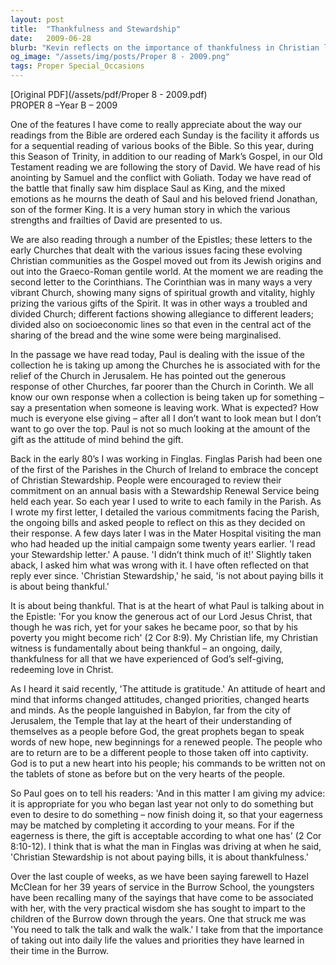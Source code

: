```yaml
---
layout: post
title:  "Thankfulness and Stewardship"
date:   2009-06-28
blurb: "Kevin reflects on the importance of thankfulness in Christian life, drawing from the sequential reading of the Bible and the story of David. He discusses the attitudes behind giving, as illustrated by Paul's teachings to the Corinthians, and emphasizes the need for gratitude to inform our actions and priorities. The sermon concludes with a call to embody the values learned and to be thankful for God's love in Christ."
og_image: "/assets/img/posts/Proper 8 - 2009.png"
tags: Proper Special_Occasions
---
```

[Original PDF](/assets/pdf/Proper 8 - 2009.pdf)    
PROPER 8 –Year B – 2009

One of the features I have come to really appreciate about the way our readings from the Bible are ordered each Sunday is the facility it affords us for a sequential reading of various books of the Bible. So this year, during this Season of Trinity, in addition to our reading of Mark’s Gospel, in our Old Testament reading we are following the story of David. We have read of his anointing by Samuel and the conflict with Goliath. Today we have read of the battle that finally saw him displace Saul as King, and the mixed emotions as he mourns the death of Saul and his beloved friend Jonathan, son of the former King. It is a very human story in which the various strengths and frailties of David are presented to us.

We are also reading through a number of the Epistles; these letters to the early Churches that dealt with the various issues facing these evolving Christian communities as the Gospel moved out from its Jewish origins and out into the Graeco-Roman gentile world. At the moment we are reading the second letter to the Corinthians. The Corinthian was in many ways a very vibrant Church, showing many signs of spiritual growth and vitality, highly prizing the various gifts of the Spirit. It was in other ways a troubled and divided Church; different factions showing allegiance to different leaders; divided also on socioeconomic lines so that even in the central act of the sharing of the bread and the wine some were being marginalised.

In the passage we have read today, Paul is dealing with the issue of the collection he is taking up among the Churches he is associated with for the relief of the Church in Jerusalem. He has pointed out the generous response of other Churches, far poorer than the Church in Corinth. We all know our own response when a collection is being taken up for something – say a presentation when someone is leaving work. What is expected? How much is everyone else giving – after all I don’t want to look mean but I don’t want to go over the top. Paul is not so much looking at the amount of the gift as the attitude of mind behind the gift.

Back in the early 80’s I was working in Finglas. Finglas Parish had been one of the first of the Parishes in the Church of Ireland to embrace the concept of Christian Stewardship. People were encouraged to review their commitment on an annual basis with a Stewardship Renewal Service being held each year. So each year I used to write to each family in the Parish. As I wrote my first letter, I detailed the various commitments facing the Parish, the ongoing bills and asked people to reflect on this as they decided on their response. A few days later I was in the Mater Hospital visiting the man who had headed up the initial campaign some twenty years earlier. 'I read your Stewardship letter.' A pause. 'I didn’t think much of it!' Slightly taken aback, I asked him what was wrong with it. I have often reflected on that reply ever since. 'Christian Stewardship,' he said, 'is not about paying bills it is about being thankful.'

It is about being thankful. That is at the heart of what Paul is talking about in the Epistle: 'For you know the generous act of our Lord Jesus Christ, that though he was rich, yet for your sakes he became poor, so that by his poverty you might become rich' (2 Cor 8:9). My Christian life, my Christian witness is fundamentally about being thankful – an ongoing, daily, thankfulness for all that we have experienced of God’s self-giving, redeeming love in Christ.

As I heard it said recently, 'The attitude is gratitude.' An attitude of heart and mind that informs changed attitudes, changed priorities, changed hearts and minds. As the people languished in Babylon, far from the city of Jerusalem, the Temple that lay at the heart of their understanding of themselves as a people before God, the great prophets began to speak words of new hope, new beginnings for a renewed people. The people who are to return are to be a different people to those taken off into captivity. God is to put a new heart into his people; his commands to be written not on the tablets of stone as before but on the very hearts of the people.

So Paul goes on to tell his readers: 'And in this matter I am giving my advice: it is appropriate for you who began last year not only to do something but even to desire to do something – now finish doing it, so that your eagerness may be matched by completing it according to your means. For if the eagerness is there, the gift is acceptable according to what one has' (2 Cor 8:10-12). I think that is what the man in Finglas was driving at when he said, 'Christian Stewardship is not about paying bills, it is about thankfulness.'

Over the last couple of weeks, as we have been saying farewell to Hazel McClean for her 39 years of service in the Burrow School, the youngsters have been recalling many of the sayings that have come to be associated with her, with the very practical wisdom she has sought to impart to the children of the Burrow down through the years. One that struck me was 'You need to talk the talk and walk the walk.' I take from that the importance of taking out into daily life the values and priorities they have learned in their time in the Burrow.
